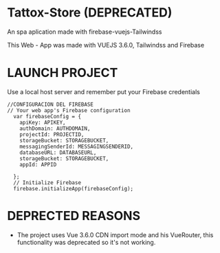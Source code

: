# Tattox-Store (DEPRECATED)
An spa aplication made with firebase-vuejs-Tailwindss

This Web - App was made with VUEJS 3.6.0, Tailwindss and Firebase

# LAUNCH PROJECT
Use a local host server and remember put your Firebase credentials 

```
//CONFIGURACION DEL FIREBASE
// Your web app's Firebase configuration
  var firebaseConfig = {
    apiKey: APIKEY,
    authDomain: AUTHDOMAIN,
    projectId: PROJECTID,
    storageBucket: STORAGEBUCKET,
    messagingSenderId: MESSAGINGSENDERID,
    databaseURL: DATABASEURL,
    storageBucket: STORAGEBUCKET,
    appId: APPID

  };
  // Initialize Firebase
  firebase.initializeApp(firebaseConfig);
```

# DEPRECTED REASONS
- The project uses Vue 3.6.0 CDN import mode and his VueRouter, this functionality was deprecated so it's not working.
